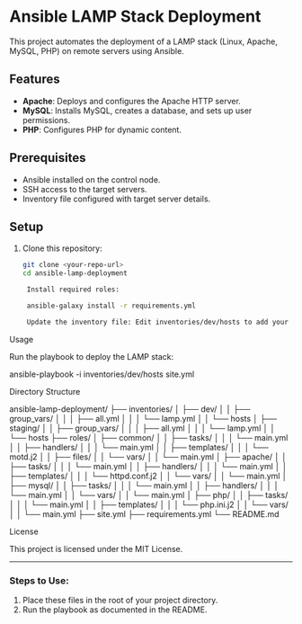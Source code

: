 # Ansible LAMP Stack Deployment

This project automates the deployment of a LAMP stack (Linux, Apache, MySQL, PHP) on remote servers using Ansible.

## Features
- **Apache**: Deploys and configures the Apache HTTP server.
- **MySQL**: Installs MySQL, creates a database, and sets up user permissions.
- **PHP**: Configures PHP for dynamic content.

## Prerequisites
- Ansible installed on the control node.
- SSH access to the target servers.
- Inventory file configured with target server details.

## Setup
1. Clone this repository:
   ```bash
   git clone <your-repo-url>
   cd ansible-lamp-deployment

    Install required roles:

    ansible-galaxy install -r requirements.yml

    Update the inventory file: Edit inventories/dev/hosts to add your target server details.

Usage

Run the playbook to deploy the LAMP stack:

ansible-playbook -i inventories/dev/hosts site.yml

Directory Structure

ansible-lamp-deployment/
├── inventories/
│   ├── dev/
│   │   ├── group_vars/
│   │   │   ├── all.yml
│   │   │   └── lamp.yml
│   │   └── hosts
│   ├── staging/
│   │   ├── group_vars/
│   │   │   ├── all.yml
│   │   │   └── lamp.yml
│   │   └── hosts
├── roles/
│   ├── common/
│   │   ├── tasks/
│   │   │   └── main.yml
│   │   ├── handlers/
│   │   │   └── main.yml
│   │   ├── templates/
│   │   │   └── motd.j2
│   │   ├── files/
│   │   └── vars/
│   │       └── main.yml
│   ├── apache/
│   │   ├── tasks/
│   │   │   └── main.yml
│   │   ├── handlers/
│   │   │   └── main.yml
│   │   ├── templates/
│   │   │   └── httpd.conf.j2
│   │   └── vars/
│   │       └── main.yml
│   ├── mysql/
│   │   ├── tasks/
│   │   │   └── main.yml
│   │   ├── handlers/
│   │   │   └── main.yml
│   │   └── vars/
│   │       └── main.yml
│   ├── php/
│   │   ├── tasks/
│   │   │   └── main.yml
│   │   ├── templates/
│   │   │   └── php.ini.j2
│   │   └── vars/
│   │       └── main.yml
├── site.yml
├── requirements.yml
└── README.md

License

This project is licensed under the MIT License.


---

### Steps to Use:
1. Place these files in the root of your project directory.
2. Run the playbook as documented in the README.


